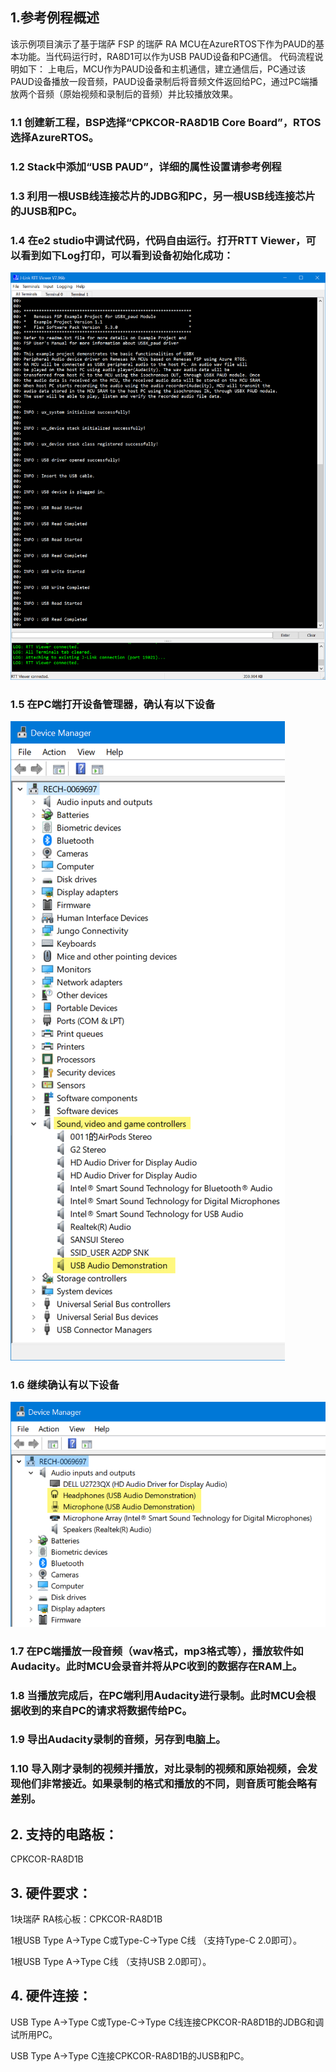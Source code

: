 ## 1.参考例程概述
该示例项目演示了基于瑞萨 FSP 的瑞萨 RA MCU在AzureRTOS下作为PAUD的基本功能。当代码运行时，RA8D1可以作为USB PAUD设备和PC通信。
代码流程说明如下：
上电后，MCU作为PAUD设备和主机通信，建立通信后，PC通过该PAUD设备播放一段音频，PAUD设备录制后将音频文件返回给PC，通过PC端播放两个音频（原始视频和录制后的音频）并比较播放效果。

### 1.1 创建新工程，BSP选择“CPKCOR-RA8D1B Core Board”，RTOS选择AzureRTOS。
### 1.2 Stack中添加“USB PAUD”，详细的属性设置请参考例程
### 1.3 利用一根USB线连接芯片的JDBG和PC，另一根USB线连接芯片的JUSB和PC。
### 1.4 在e2 studio中调试代码，代码自由运行。打开RTT Viewer，可以看到如下Log打印，可以看到设备初始化成功：
![alt text](images/Picture1-1.png)
### 1.5 在PC端打开设备管理器，确认有以下设备
![alt text](images/Picture1-2.png)

### 1.6 继续确认有以下设备
![alt text](images/Picture1-3.png)
### 1.7 在PC端播放一段音频（wav格式，mp3格式等），播放软件如Audacity。此时MCU会录音并将从PC收到的数据存在RAM上。
### 1.8 当播放完成后，在PC端利用Audacity进行录制。此时MCU会根据收到的来自PC的请求将数据传给PC。
### 1.9 导出Audacity录制的音频，另存到电脑上。
### 1.10 导入刚才录制的视频并播放，对比录制的视频和原始视频，会发现他们非常接近。如果录制的格式和播放的不同，则音质可能会略有差别。
## 2. 支持的电路板：
CPKCOR-RA8D1B

## 3. 硬件要求：
1块瑞萨 RA核心板：CPKCOR-RA8D1B

1根USB Type A->Type C或Type-C->Type C线 （支持Type-C 2.0即可）。

1根USB Type A->Type C线 （支持USB 2.0即可）。


## 4. 硬件连接：

USB Type A->Type C或Type-C->Type C线连接CPKCOR-RA8D1B的JDBG和调试所用PC。

USB Type A->Type C连接CPKCOR-RA8D1B的JUSB和PC。